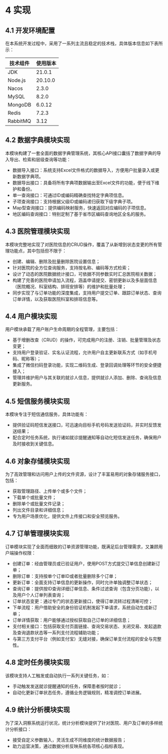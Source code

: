 # 4 实现

## 4.1 开发环境配置
在本系统开发过程中，采用了一系列主流且稳定的技术栈，具体版本信息如下表所示：

| 技术组件 | 使用版本 |
| -------- | -------- |
| JDK      | 21.0.1   |
| Node.js  | 20.10.0  |
| Nacos    | 2.3.0    |
| MySQL    | 8.2.0    |
| MongoDB  | 6.0.12   |
| Redis    | 7.2.3    |
| RabbitMQ | 3.12     |


## 4.2 数据字典模块实现
本模块构建了一套全面的数据字典管理系统，其核心API接口囊括了数据字典的导入导出、检索和层级查询等功能：
- 数据导入接口：系统支持Excel文件格式的数据导入，方便用户批量录入或更新数据字典项。
- 数据导出接口：具备将所有字典项数据输出至Excel文件的功能，便于线下维护和备份。
- 单一查询接口：可通过ID或编码精确查找特定字典项信息。
- 子项查询接口：支持根据父级ID或编码递归获取下级字典子项。
- Map型查询接口：提供编码映射服务，快速返回对应编码的子项信息。
- 地区编码查询接口：特别定制了基于省市区编码查询地区全名的服务。


## 4.3 医院管理模块实现
本模块完整地实现了对医院信息的CRUD操作，覆盖了从新增到状态变更的所有管理功能点，其中包括但不限于：
- 创建、编辑、删除及批量删除医院设置信息；
- 针对医院的全方位查询服务，支持按名称、编码等方式检索；
- 设计了动态的医院数据统计接口，可依据不同参数实时汇总医院相关数据；
- 构建了完善的医院申请加入流程，涵盖申请提交、密钥更新以及多层面信息（医院概况、科室结构、排班安排等）的维护和批量处理；
- 同步实现了与订单功能的深度集成，支持用户提交订单、跟踪订单状态、查询订单详情，以及获取医院科室和排班信息等。


## 4.4 用户模块实现
用户模块承载了用户账户生命周期的全程管理，主要包括：
- 基于增删改查（CRUD）的操作，可完成用户的注册、注销、批量管理及状态变更；
- 支持用户登录验证、实名认证流程，允许用户自主更新联系方式（如手机号码、昵称等）；
- 集成了微信扫码登录功能，实现二维码生成、登录回调处理等环节的安全便捷接入；
- 管理并维护用户与其关联的就诊人信息，提供就诊人添加、删除、查询及信息更新服务。


## 4.5 短信服务模块实现
本模块专注于短信通信服务，具体功能有：
- 提供验证码短信发送接口，可迅速向目标手机号码发送验证码，并实时反馈发送结果；
- 配合定时任务系统，执行诸如就诊提醒通知等自动化短信发送任务，确保用户及时接收到关键信息。


## 4.6 对象存储模块实现
为了高效管理和访问用户上传的文件资源，设计了丰富易用的对象存储服务接口，包括：
- 获取管理路径、上传单个或多个文件；
- 下载单个或批量文件；
- 删除单个或批量文件记录；
- 列出文件目录和详细信息；
- 专为用户场景优化，提供文件上传接口和安全预览服务。


## 4.7 订单管理模块实现
订单模块实现了全面而细致的订单资源管理功能，既满足后台管理需求，又兼顾用户端操作权限：
- 创建订单：经由管理员或已验证用户，使用POST方式提交订单信息创建新订单；
- 删除订单：支持按单个订单ID或者批量删除多个订单；
- 更新订单：全面支持订单信息的更新操作，同时允许单独调整订单状态；
- 查询订单：提供按ID查询详细订单信息、条件过滤查询（包含分页功能），以及用户个人订单列表查询；
- 订单状态变更：通过专门的状态更新接口，使得订单流转过程清晰可控；
- 下单流程：用户借助安全的身份验证机制发起下单请求，系统自动生成新订单；
- 订单详情获取：用户能够通过授权获取自己订单的详细信息；
- 支付相关接口：包括获取支付页面链接、查询交易状态、关闭交易、发起退款及查询退款状态等一系列支付流程辅助功能；
- 与第三方支付平台（例如支付宝）无缝对接，确保订单支付流程的安全与完整性。


## 4.8 定时任务模块实现
该模块支持人工触发或自动执行一系列关键任务，如：
- 手动触发发送就诊提醒通知的任务，保障患者按时就诊；
- 自动化更新订单状态任务，遵循业务逻辑规则，精准调控订单进展。


## 4.9 统计分析模块实现
为了深入洞察系统运行状况，统计分析模块提供了针对医院、用户及订单的多样统计分析接口：
- 接受自定义参数输入，灵活生成不同维度的统计数据报告；
- 助力运营决策，通过数据分析反映系统各项核心指标表现。
